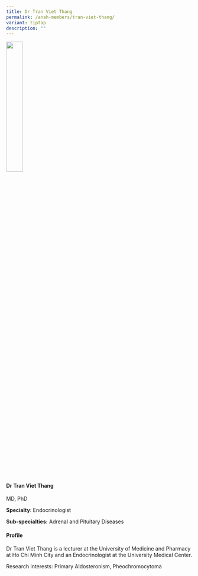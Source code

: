 ```yaml
---
title: Dr Tran Viet Thang
permalink: /anah-members/tran-viet-thang/
variant: tiptap
description: ""
---
```

<p></p><p></p><div class="isomer-image-wrapper"><img style="width: 30%;" height="auto" width="100%" alt="" src="/images/ANAH ASEAN Network of Adrenal/Members/Vietnam__Tran_Viet_Thang.JPG"></div><h4><strong>Dr Tran Viet Thang</strong></h4><p>MD, PhD&nbsp;</p><p><strong>Specialty</strong>: Endocrinologist&nbsp;</p><p><strong>Sub-specialties:</strong> Adrenal and Pituitary Diseases&nbsp;&nbsp;</p><p></p><h4><strong>Profile</strong></h4><p>Dr Tran Viet Thang is a lecturer at the University of Medicine and Pharmacy at Ho Chi Minh City and an Endocrinologist at the University Medical Center.</p><p>Research interests:&nbsp;Primary Aldosteronism, Pheochromocytoma&nbsp;</p>